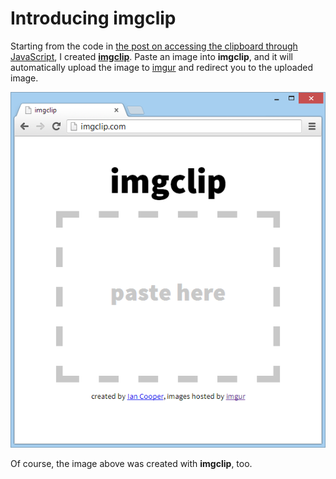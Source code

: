 # Introducing imgclip

Starting from the code in [the post on accessing the clipboard through JavaScript](http://iancooper.name/clipboard-access-in-javascript), I created [**imgclip**](http://imgclip.iancooper.name/).  Paste an image into **imgclip**, and it will automatically upload the image to [imgur](http://imgur.com/) and redirect you to the uploaded image.

![imgclip screenshot](/images/imgclip.png)

Of course, the image above was created with **imgclip**, too.

